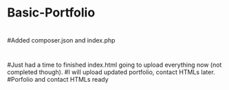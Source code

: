 # Basic-Portfolio
#
#
#Added composer.json and index.php
#
#
#Just had a time to finished index.html going to upload everything now (not completed though).
#I will upload updated portfolio, contact HTMLs later.
#Porfolio and contact HTMLs ready